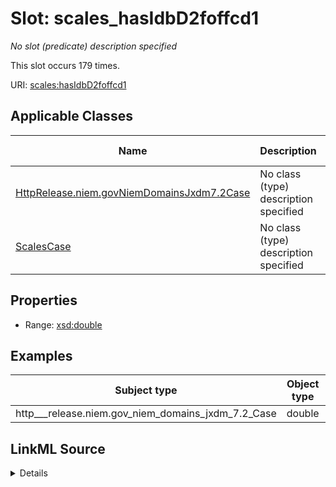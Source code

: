 

# Slot: scales_hasIdbD2foffcd1


_No slot (predicate) description specified_






This slot occurs 179 times.


URI: [scales:hasIdbD2foffcd1](http://schemas.scales-okn.org/rdf/scales#hasIdbD2foffcd1)



<!-- no inheritance hierarchy -->





## Applicable Classes

| Name | Description | Modifies Slot |
| --- | --- | --- |
| [HttpRelease.niem.govNiemDomainsJxdm7.2Case](../classes/HttpRelease.niem.govNiemDomainsJxdm7.2Case.md) | No class (type) description specified |  yes  |
| [ScalesCase](../classes/ScalesCase.md) | No class (type) description specified |  no  |







## Properties

* Range: [xsd:double](http://www.w3.org/2001/XMLSchema#double)






## Examples

| Subject type | Object type | Example subject | Example object | Occurrences |
| --- | --- | --- | --- | --- |
| http___release.niem.gov_niem_domains_jxdm_7.2_Case | double | scales:CriminalCase | 1100.0 | 179 |




## LinkML Source

<details>

```yaml
name: scales_hasIdbD2foffcd1
annotations:
  count:
    tag: count
    value: 179
description: No slot (predicate) description specified
examples:
- object:
    example_object: '1100.0'
    example_object_type: double
    example_predicate: scales:hasIdbD2foffcd1
    example_subject: scales:CriminalCase
    example_subject_type: http___release.niem.gov_niem_domains_jxdm_7.2_Case
from_schema: scales-kg
rank: 1000
slot_uri: scales:hasIdbD2foffcd1
alias: scales_hasIdbD2foffcd1
domain_of:
- http___release.niem.gov_niem_domains_jxdm_7.2_Case
- scales_Case
range: double

```
</details>